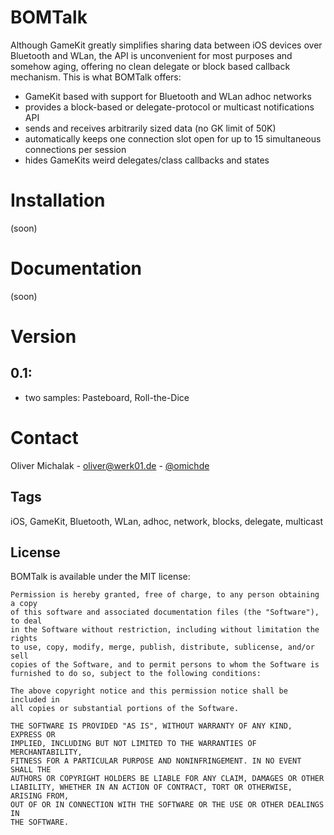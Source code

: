 # BOMTalk

Although GameKit greatly simplifies sharing data between iOS devices over Bluetooth and WLan, the API is unconvenient for most purposes and somehow aging, offering no clean delegate or block based callback mechanism. This is what BOMTalk offers:

- GameKit based with support for Bluetooth and WLan adhoc networks
- provides a block-based or delegate-protocol or multicast notifications API
- sends and receives arbitrarily sized data (no GK limit of 50K)
- automatically keeps one connection slot open for up to 15 simultaneous connections per session
- hides GameKits weird delegates/class callbacks and states

# Installation

(soon)

# Documentation

(soon)

# Version

## 0.1:

- two samples: Pasteboard, Roll-the-Dice

# Contact

Oliver Michalak - [oliver@werk01.de](mailto:oliver@werk01.de) - [@omichde](http://twitter.com/omichde)

## Tags

iOS, GameKit, Bluetooth, WLan, adhoc, network, blocks, delegate, multicast

## License

BOMTalk is available under the MIT license:

	Permission is hereby granted, free of charge, to any person obtaining a copy
	of this software and associated documentation files (the "Software"), to deal
	in the Software without restriction, including without limitation the rights
	to use, copy, modify, merge, publish, distribute, sublicense, and/or sell
	copies of the Software, and to permit persons to whom the Software is
	furnished to do so, subject to the following conditions:

	The above copyright notice and this permission notice shall be included in
	all copies or substantial portions of the Software.

	THE SOFTWARE IS PROVIDED "AS IS", WITHOUT WARRANTY OF ANY KIND, EXPRESS OR
	IMPLIED, INCLUDING BUT NOT LIMITED TO THE WARRANTIES OF MERCHANTABILITY,
	FITNESS FOR A PARTICULAR PURPOSE AND NONINFRINGEMENT. IN NO EVENT SHALL THE
	AUTHORS OR COPYRIGHT HOLDERS BE LIABLE FOR ANY CLAIM, DAMAGES OR OTHER
	LIABILITY, WHETHER IN AN ACTION OF CONTRACT, TORT OR OTHERWISE, ARISING FROM,
	OUT OF OR IN CONNECTION WITH THE SOFTWARE OR THE USE OR OTHER DEALINGS IN
	THE SOFTWARE.
